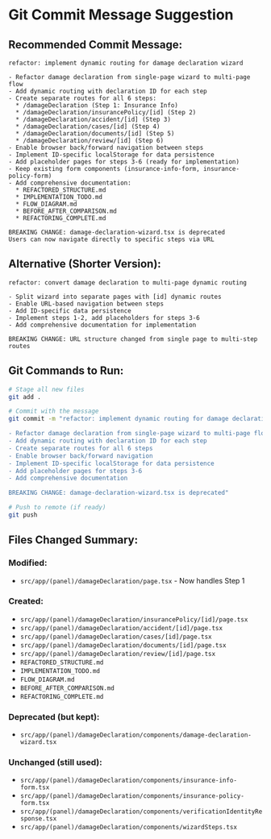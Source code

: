 # Git Commit Message Suggestion

## Recommended Commit Message:

```
refactor: implement dynamic routing for damage declaration wizard

- Refactor damage declaration from single-page wizard to multi-page flow
- Add dynamic routing with declaration ID for each step
- Create separate routes for all 6 steps:
  * /damageDeclaration (Step 1: Insurance Info)
  * /damageDeclaration/insurancePolicy/[id] (Step 2)
  * /damageDeclaration/accident/[id] (Step 3)
  * /damageDeclaration/cases/[id] (Step 4)
  * /damageDeclaration/documents/[id] (Step 5)
  * /damageDeclaration/review/[id] (Step 6)
- Enable browser back/forward navigation between steps
- Implement ID-specific localStorage for data persistence
- Add placeholder pages for steps 3-6 (ready for implementation)
- Keep existing form components (insurance-info-form, insurance-policy-form)
- Add comprehensive documentation:
  * REFACTORED_STRUCTURE.md
  * IMPLEMENTATION_TODO.md
  * FLOW_DIAGRAM.md
  * BEFORE_AFTER_COMPARISON.md
  * REFACTORING_COMPLETE.md

BREAKING CHANGE: damage-declaration-wizard.tsx is deprecated
Users can now navigate directly to specific steps via URL
```

## Alternative (Shorter Version):

```
refactor: convert damage declaration to multi-page dynamic routing

- Split wizard into separate pages with [id] dynamic routes
- Enable URL-based navigation between steps
- Add ID-specific data persistence
- Implement steps 1-2, add placeholders for steps 3-6
- Add comprehensive documentation for implementation

BREAKING CHANGE: URL structure changed from single page to multi-step routes
```

## Git Commands to Run:

```bash
# Stage all new files
git add .

# Commit with the message
git commit -m "refactor: implement dynamic routing for damage declaration wizard

- Refactor damage declaration from single-page wizard to multi-page flow
- Add dynamic routing with declaration ID for each step
- Create separate routes for all 6 steps
- Enable browser back/forward navigation
- Implement ID-specific localStorage for data persistence
- Add placeholder pages for steps 3-6
- Add comprehensive documentation

BREAKING CHANGE: damage-declaration-wizard.tsx is deprecated"

# Push to remote (if ready)
git push
```

## Files Changed Summary:

### Modified:
- `src/app/(panel)/damageDeclaration/page.tsx` - Now handles Step 1

### Created:
- `src/app/(panel)/damageDeclaration/insurancePolicy/[id]/page.tsx`
- `src/app/(panel)/damageDeclaration/accident/[id]/page.tsx`
- `src/app/(panel)/damageDeclaration/cases/[id]/page.tsx`
- `src/app/(panel)/damageDeclaration/documents/[id]/page.tsx`
- `src/app/(panel)/damageDeclaration/review/[id]/page.tsx`
- `REFACTORED_STRUCTURE.md`
- `IMPLEMENTATION_TODO.md`
- `FLOW_DIAGRAM.md`
- `BEFORE_AFTER_COMPARISON.md`
- `REFACTORING_COMPLETE.md`

### Deprecated (but kept):
- `src/app/(panel)/damageDeclaration/components/damage-declaration-wizard.tsx`

### Unchanged (still used):
- `src/app/(panel)/damageDeclaration/components/insurance-info-form.tsx`
- `src/app/(panel)/damageDeclaration/components/insurance-policy-form.tsx`
- `src/app/(panel)/damageDeclaration/components/verificationIdentityResponse.tsx`
- `src/app/(panel)/damageDeclaration/components/wizardSteps.tsx`
